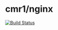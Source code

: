 # cmr1/nginx

[![Build Status](https://travis-ci.org/cmr1/docker-nginx.svg?branch=master)](https://travis-ci.org/cmr1/docker-nginx)